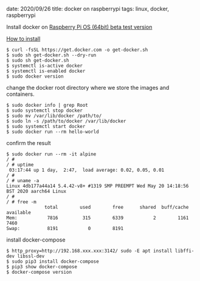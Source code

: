 date: 2020/09/26
title: docker on raspberrypi
tags: linux, docker, raspberrypi

Install docker on [Raspberry Pi OS (64bit) beta test version](https://www.raspberrypi.org/forums/viewtopic.php?f=117&t=275370)

[How to install](https://docs.docker.com/engine/install/debian/)

	$ curl -fsSL https://get.docker.com -o get-docker.sh
	$ sudo sh get-docker.sh --dry-run
	$ sudo sh get-docker.sh
	$ systemctl is-active docker
	$ systemctl is-enabled docker
	$ sudo docker version

change the docker root directory where we store the images and containers.

	$ sudo docker info | grep Root
	$ sudo systemctl stop docker
	$ sudo mv /var/lib/docker /path/to/
	$ sudo ln -s /path/to/docker /var/lib/docker
	$ sudo systemctl start docker
	$ sudo docker run --rm hello-world

confirm the result

	$ sudo docker run --rm -it alpine
	/ #
	/ # uptime
	 03:17:44 up 1 day,  2:47,  load average: 0.02, 0.05, 0.01
	/ #
	/ # uname -a
	Linux 4db177a44a14 5.4.42-v8+ #1319 SMP PREEMPT Wed May 20 14:18:56 BST 2020 aarch64 Linux
	/ #
	/ # free -m
	              total        used        free      shared  buff/cache   available
	Mem:           7816         315        6339           2        1161        7460
	Swap:          8191           0        8191

install docker-compose

	$ http_proxy=http://192.168.xxx.xxx:3142/ sudo -E apt install libffi-dev libssl-dev
	$ sudo pip3 install docker-compose
	$ pip3 show docker-compose
	$ docker-compose version
